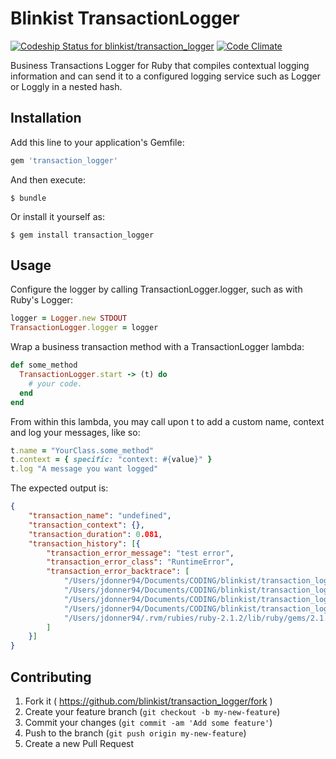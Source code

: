 # Blinkist TransactionLogger
[ ![Codeship Status for blinkist/transaction_logger](https://codeship.com/projects/fb9745c0-edc7-0132-b6b1-1efd3f886df2/status?branch=master)](https://codeship.com/projects/84119) [![Code Climate](https://codeclimate.com/github/blinkist/transaction_logger/badges/gpa.svg)](https://codeclimate.com/github/blinkist/transaction_logger)

Business Transactions Logger for Ruby that compiles contextual logging information and can send it to a configured logging service such as Logger or Loggly in a nested hash.

## Installation

Add this line to your application's Gemfile:

```ruby
gem 'transaction_logger'
```

And then execute:

    $ bundle

Or install it yourself as:

    $ gem install transaction_logger

## Usage

Configure the logger by calling TransactionLogger.logger, such as with Ruby's Logger:

```ruby
logger = Logger.new STDOUT
TransactionLogger.logger = logger
```

Wrap a business transaction method with a TransactionLogger lambda:

```ruby
def some_method
  TransactionLogger.start -> (t) do
    # your code.
  end
end
```

From within this lambda, you may call upon t to add a custom name, context and log your messages, like so:

```ruby
t.name = "YourClass.some_method"
t.context = { specific: "context: #{value}" }
t.log "A message you want logged"
```

The expected output is:

```json
{
    "transaction_name": "undefined",
    "transaction_context": {},
    "transaction_duration": 0.081,
    "transaction_history": [{
        "transaction_error_message": "test error",
        "transaction_error_class": "RuntimeError",
        "transaction_error_backtrace": [
            "/Users/jdonner94/Documents/CODING/blinkist/transaction_logger/spec/transaction_logger_spec.rb:108:in `block (5 levels) in <top (required)>'",
            "/Users/jdonner94/Documents/CODING/blinkist/transaction_logger/lib/transaction_logger/transaction.rb:22:in `call'",
            "/Users/jdonner94/Documents/CODING/blinkist/transaction_logger/lib/transaction_logger/transaction.rb:22:in `run'",
            "/Users/jdonner94/Documents/CODING/blinkist/transaction_logger/spec/transaction_logger_spec.rb:112:in `block (4 levels) in <top (required)>'",
            "/Users/jdonner94/.rvm/rubies/ruby-2.1.2/lib/ruby/gems/2.1.0/gems/rspec-core-3.2.3/lib/rspec/core/memoized_helpers.rb:242:in `block (2 levels) in let'"
        ]
    }]
}
```

## Contributing

1. Fork it ( https://github.com/blinkist/transaction_logger/fork )
2. Create your feature branch (`git checkout -b my-new-feature`)
3. Commit your changes (`git commit -am 'Add some feature'`)
4. Push to the branch (`git push origin my-new-feature`)
5. Create a new Pull Request
